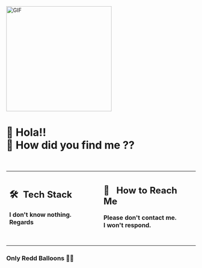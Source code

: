 <img align="center" height="280px" alt="GIF" src="https://media.giphy.com/media/CVtNe84hhYF9u/giphy.gif" />

# 🍭 Hola!!<br>🍭 How did you find me ??
<br>
<table>
  <tr>
   <td width="350px">
     <h2>🛠 &nbsp;Tech Stack</h2>
     <b>I don't know nothing.<br>Regards</b>
      <br><br><br>
   </td>
   <td width="350px">
    <div>
      <h2><b>📲 &ensp;How to Reach Me</b></h2>
      <b>Please don't contact me.</b><br>
      <b>I won't respond.</b>
      <br><br>
      <br>
    </div>
   </td>
  </tr>
</table>

### Only Redd Balloons 🎈🎈
